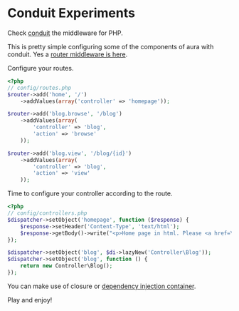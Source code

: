 # Conduit Experiments

Check [conduit](https://github.com/phly/conduit) the middleware for PHP.

This is pretty simple configuring some of the components of aura with conduit. Yes a [router middleware is here](src/Middleware/RouterMiddleware.php).

Configure your routes.

```php
<?php
// config/routes.php
$router->add('home', '/')
    ->addValues(array('controller' => 'homepage'));

$router->add('blog.browse', '/blog')
    ->addValues(array(
        'controller' => 'blog',
        'action' => 'browse'
    ));

$router->add('blog.view', '/blog/{id}')
    ->addValues(array(
        'controller' => 'blog',
        'action' => 'view'
    ));
```

Time to configure your controller according to the route.

```php
<?php
// config/controllers.php
$dispatcher->setObject('homepage', function ($response) {
    $response->setHeader('Content-Type', 'text/html');
    $response->getBody()->write("<p>Home page in html. Please <a href=\"blog\">Browse</a> and <a href=\"blog/12\">view post</a></p>");
});

$dispatcher->setObject('blog', $di->lazyNew('Controller\Blog'));
$dispatcher->setObject('blog', function () {
    return new Controller\Blog();
});
```

You can make use of closure or [dependency injection container](https://github.com/auraphp/Aura.Di).

Play and enjoy!
